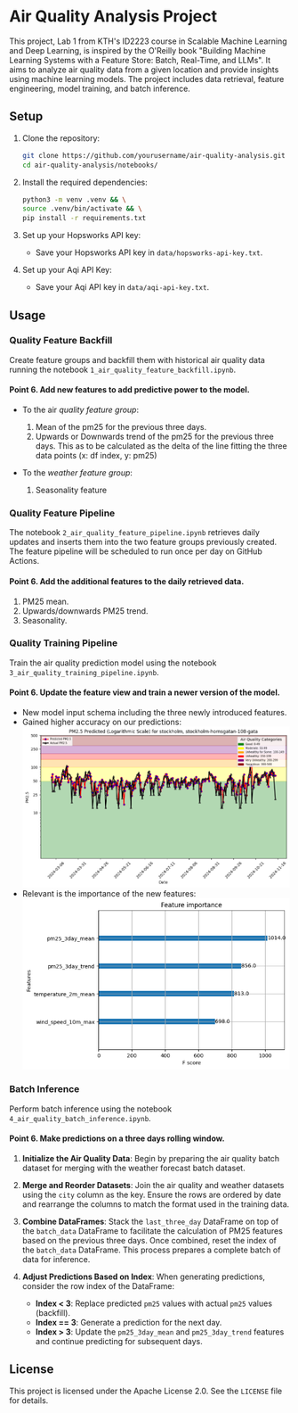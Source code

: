 # Air Quality Analysis Project

This project, Lab 1 from KTH's ID2223 course in Scalable Machine Learning and Deep Learning, is inspired by the O'Reilly book "Building Machine Learning Systems with a Feature Store: Batch, Real-Time, and LLMs". It aims to analyze air quality data from a given location and provide insights using machine learning models. The project includes data retrieval, feature engineering, model training, and batch inference.

## Setup

1. Clone the repository:
    ```sh
    git clone https://github.com/yourusername/air-quality-analysis.git
    cd air-quality-analysis/notebooks/
    ```

2. Install the required dependencies:
    ```sh
    python3 -m venv .venv && \
    source .venv/bin/activate && \
    pip install -r requirements.txt
    ```

3. Set up your Hopsworks API key:
    - Save your Hopsworks API key in `data/hopsworks-api-key.txt`.

4. Set up your Aqi API Key:
    - Save your Aqi API key in `data/aqi-api-key.txt`.

## Usage

### Quality Feature Backfill

Create feature groups and backfill them with historical air quality data running the notebook `1_air_quality_feature_backfill.ipynb`.

#### Point 6. Add new features to add predictive power to the model.

* To the air _quality feature group_:
    1. Mean of the pm25 for the previous three days.
    2. Upwards or Downwards trend of the pm25 for the previous three days. This as to be calculated as the delta of the line fitting the three data points (x: df index, y: pm25)

* To the _weather feature group_:
    1. Seasonality feature


### Quality Feature Pipeline

The notebook `2_air_quality_feature_pipeline.ipynb` retrieves daily updates and inserts them into the two feature groups previously created. The feature pipeline will be scheduled to run once per day on GitHub Actions.

#### Point 6. Add the additional features to the daily retrieved data. 

1. PM25 mean.
2. Upwards/downwards PM25 trend.
3. Seasonality.


### Quality Training Pipeline

Train the air quality prediction model using the notebook `3_air_quality_training_pipeline.ipynb`.

#### Point 6. Update the feature view and train a newer version of the model. 

* New model input schema including the three newly introduced features.
* Gained higher accuracy on our predictions:
![alt text](docs/image.png)
* Relevant is the importance of the new features:
![alt text](docs/image-1.png)

### Batch Inference

Perform batch inference using the notebook `4_air_quality_batch_inference.ipynb`.

#### Point 6. Make predictions on a three days rolling window.

1. **Initialize the Air Quality Data**:
   Begin by preparing the air quality batch dataset for merging with the weather forecast batch dataset.

2. **Merge and Reorder Datasets**:
   Join the air quality and weather datasets using the `city` column as the key. Ensure the rows are ordered by date and rearrange the columns to match the format used in the training data.

3. **Combine DataFrames**:
   Stack the `last_three_day` DataFrame on top of the `batch_data` DataFrame to facilitate the calculation of PM25 features based on the previous three days. Once combined, reset the index of the `batch_data` DataFrame. This process prepares a complete batch of data for inference.

4. **Adjust Predictions Based on Index**:
   When generating predictions, consider the row index of the DataFrame:
   * **Index < 3**: Replace predicted `pm25` values with actual `pm25` values (backfill).
   * **Index == 3**: Generate a prediction for the next day.
   * **Index > 3**: Update the `pm25_3day_mean` and `pm25_3day_trend` features and continue predicting for subsequent days.



## License

This project is licensed under the Apache License 2.0. See the `LICENSE` file for details.